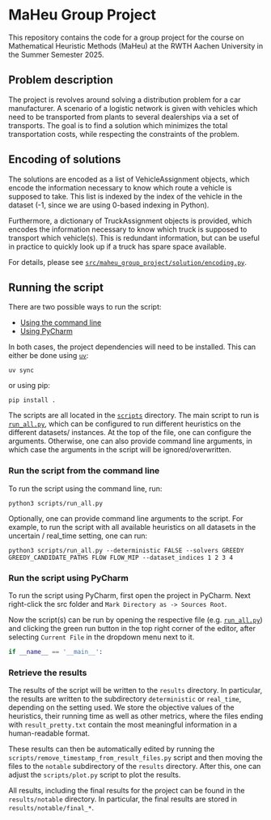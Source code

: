 # MaHeu Group Project

This repository contains the code for a group project for the course
on Mathematical Heuristic Methods (MaHeu) at the RWTH Aachen University
in the Summer Semester 2025.

## Problem description

The project is revolves around solving a distribution problem for a car manufacturer.
A scenario of a logistic network is given with vehicles which need to
be transported from plants to several dealerships via a set of
transports. The goal is to find a solution which minimizes the total
transportation costs, while respecting the constraints of the problem.

## Encoding of solutions

The solutions are encoded as a list of VehicleAssignment objects, which
encode the information necessary to know which route a vehicle is
supposed to take. This list is indexed by the index of the vehicle
in the dataset (-1, since we are using 0-based indexing in Python).

Furthermore, a dictionary of TruckAssignment objects is provided, which
encodes the information necessary to know which truck is supposed to
transport which vehicle(s). This is redundant information, but can
be useful in practice to quickly look up if a truck has spare space
available.

For details, please see [`src/maheu_group_project/solution/encoding.py`](src/maheu_group_project/solution/encoding.py).

## Running the script

There are two possible ways to run the script:

- [Using the command line](#run-the-script-using-the-command-line)
- [Using PyCharm](#run-the-script-using-pycharm)

In both cases, the project dependencies will need to be installed.
This can either be done using [`uv`](https://github.com/astral-sh/uv):

```commandline
uv sync
```

or using pip:

```commandline
pip install .
```

The scripts are all located in the [`scripts`](scripts) directory.
The main script to run is [`run_all.py`](scripts/run_all.py), which
can be configured to run different heuristics on the different datasets/
instances. At the top of the file, one can configure the arguments.
Otherwise, one can also provide command line arguments, in which case
the arguments in the script will be ignored/overwritten.

### Run the script from the command line

To run the script using the command line, run:

```commandline
python3 scripts/run_all.py
```

Optionally, one can provide command line arguments to the script.
For example, to run the script with all available heuristics on all
datasets in the uncertain / real_time setting, one can run:

```commandline
python3 scripts/run_all.py --deterministic FALSE --solvers GREEDY GREEDY_CANDIDATE_PATHS FLOW FLOW_MIP --dataset_indices 1 2 3 4
```

### Run the script using PyCharm

To run the script using PyCharm, first open the project in PyCharm.
Next right-click the src folder and
`Mark Directory as -> Sources Root`.

Now the script(s) can be run by opening the respective file (e.g. [`run_all.py`](scripts/run_all.py))
and clicking the green run button in the top right corner of the editor,
after selecting `Current File` in the dropdown menu next to it.

```python 
if __name__ == '__main__':
```


### Retrieve the results

The results of the script will be written to the `results` directory.
In particular, the results are written to the subdirectory `deterministic`
or `real_time`, depending on the setting used. We store the objective
values of the heuristics, their running time as well as other metrics,
where the files ending with `result_pretty.txt` contain the most
meaningful information in a human-readable format.

These results can then be automatically edited by running the
`scripts/remove_timestamp_from_result_files.py` script and then moving
the files to the `notable` subdirectory of the `results` directory.
After this, one can adjust the `scripts/plot.py` script to plot the results.

All results, including the final results for the project can be found
in the `results/notable` directory. In particular, the final results are
stored in `results/notable/final_*`.
